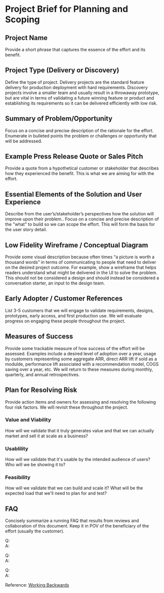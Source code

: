 # Project Brief for Planning and Scoping
## Project Name
Provide a short phrase that captures the essence of the effort and its benefit.

## Project Type (Delivery or Discovery)
Define the type of project. Delivery projects are the standard feature delivery for production deployment with hard requirements. Discovery projects involve a smaller team and usually result in  a throwaway prototype, but are vital in terms of validating a future winning feature or product and establishing its requirements so it can be delivered efficiently with low risk.

## Summary of Problem/Opportunity
Focus on a concise and precise description of the rationale for the effort. Enumerate in bulleted points the problem or challenges or opportunity that will be addressed.

## Example Press Release Quote or Sales Pitch
Provide a quote from a hypothetical customer or stakeholder that describes how they experienced the benefit. This is what we are aiming for with the effort.  

## Essential Elements of the Solution and User Experience
Describe from the user’s/stakeholder’s perspectives how the solution will improve upon their problem..
Focus on a concise and precise description of the "what" to build so we can scope the effort. This will form the basis for the user story detail. 

## Low Fidelity Wireframe / Conceptual Diagram
Provide some visual description because often times “a picture is worth a thousand words” in terms of communicating to people that need to deliver on the desired project outcome. For example, show a wireframe that helps readers understand what might be delivered in the UI to solve the problem. This should not be considered a design and should instead be considered a conversation starter, an input to the design team.

## Early Adopter / Customer References
List 3-5 customers that we will engage to validate requirements, designs, prototypes, early access, and first production use. We will evaluate progress on engaging these people throughout the project. 

## Measures of Success
Provide some trackable measure of how success of the effort will be assessed. Examples include a desired level of adoption over a year, usage by customers representing some aggregate ARR, direct ARR lift if sold as a modulde, performance lift associated with a recommendation model, COGS saving over a year, etc. We will return to these measures during monthly, quarterly, and annual retrospectives.

## Plan for Resolving Risk
Provide action items and owners for assessing and resolving the following four risk factors. We will revisit these throughout the project. 

### Value and Viability
How will we validate that it truly generates value and that we can actually market and sell it at scale as a business? 
### Usablility  
How will we validate that it's usable by the intended audience of users? Who will we be showing it to?
### Feasibility  
How will we validate that we can build and scale it? What will be the expected load that we'll need to plan for and test?

## FAQ 
Concisely summarize a running FAQ that results from reviews and collaboration of this document. Keep it in POV of the beneficiary of the effort (usually the customer).

Q:   
A:

Q:  
A:

Q:  
A:  

Reference: [Working Backwards](https://www.allthingsdistributed.com/2006/11/working_backwards.html)

